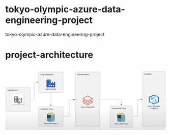 # tokyo-olympic-azure-data-engineering-project
tokyo-olympic-azure-data-engineering-project

# project-architecture
![pipeline](project-architecture/project_architecture.png)
